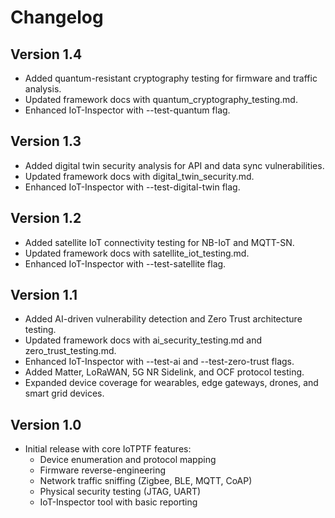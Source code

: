 # Changelog

## Version 1.4
- Added quantum-resistant cryptography testing for firmware and traffic analysis.
- Updated framework docs with quantum_cryptography_testing.md.
- Enhanced IoT-Inspector with --test-quantum flag.

## Version 1.3
- Added digital twin security analysis for API and data sync vulnerabilities.
- Updated framework docs with digital_twin_security.md.
- Enhanced IoT-Inspector with --test-digital-twin flag.

## Version 1.2
- Added satellite IoT connectivity testing for NB-IoT and MQTT-SN.
- Updated framework docs with satellite_iot_testing.md.
- Enhanced IoT-Inspector with --test-satellite flag.

## Version 1.1
- Added AI-driven vulnerability detection and Zero Trust architecture testing.
- Updated framework docs with ai_security_testing.md and zero_trust_testing.md.
- Enhanced IoT-Inspector with --test-ai and --test-zero-trust flags.
- Added Matter, LoRaWAN, 5G NR Sidelink, and OCF protocol testing.
- Expanded device coverage for wearables, edge gateways, drones, and smart grid devices.

## Version 1.0
- Initial release with core IoTPTF features:
  - Device enumeration and protocol mapping
  - Firmware reverse-engineering
  - Network traffic sniffing (Zigbee, BLE, MQTT, CoAP)
  - Physical security testing (JTAG, UART)
  - IoT-Inspector tool with basic reporting
